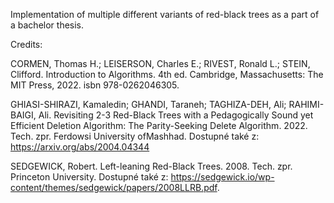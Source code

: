Implementation of multiple different variants of red-black trees as a part of a bachelor thesis.

Credits:

CORMEN, Thomas H.; LEISERSON, Charles E.; RIVEST, Ronald L.; STEIN, Clifford. Introduction to Algorithms. 4th ed. Cambridge, Massachusetts: The MIT Press, 2022. isbn 978-0262046305.

GHIASI-SHIRAZI, Kamaledin; GHANDI, Taraneh; TAGHIZA-DEH, Ali; RAHIMI-BAIGI, Ali. Revisiting 2-3 Red-Black Trees with a Pedagogically Sound yet Efficient Deletion Algorithm: The Parity-Seeking Delete Algorithm. 2022. Tech. zpr. Ferdowsi University ofMashhad. Dostupné také z: https://arxiv.org/abs/2004.04344

SEDGEWICK, Robert. Left-leaning Red-Black Trees. 2008. Tech. zpr. Princeton University. Dostupné také z: https://sedgewick.io/wp-content/themes/sedgewick/papers/2008LLRB.pdf.
